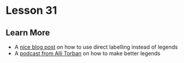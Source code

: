 # Lesson 31

## Learn More

- A
  [nice blog post](https://depictdatastudio.com/accessibility-quick-wins-remove-legends-and-directly-label/)
  on how to use direct labelling instead of legends
- A [podcast from Alli Torban](https://dataviztoday.com/shownotes/56) on how to
  make better legends
